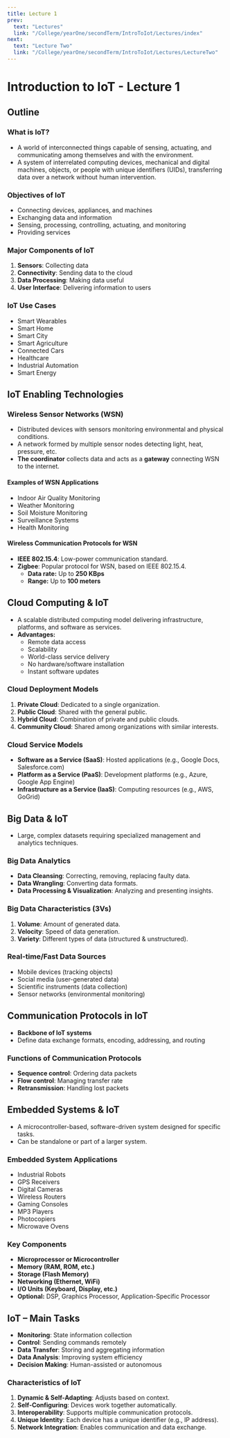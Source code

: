 ```yaml
---
title: Lecture 1
prev:
  text: "Lectures"
  link: "/College/yearOne/secondTerm/IntroToIot/Lectures/index"
next:
  text: "Lecture Two"
  link: "/College/yearOne/secondTerm/IntroToIot/Lectures/LectureTwo"
---
```


# Introduction to IoT - Lecture 1

## Outline

### What is IoT?

- A world of interconnected things capable of sensing, actuating, and communicating among themselves and with the environment.
- A system of interrelated computing devices, mechanical and digital machines, objects, or people with unique identifiers (UIDs), transferring data over a network without human intervention.

### Objectives of IoT

- Connecting devices, appliances, and machines
- Exchanging data and information
- Sensing, processing, controlling, actuating, and monitoring
- Providing services

### Major Components of IoT

1. **Sensors**: Collecting data
2. **Connectivity**: Sending data to the cloud
3. **Data Processing**: Making data useful
4. **User Interface**: Delivering information to users

### IoT Use Cases

- Smart Wearables
- Smart Home
- Smart City
- Smart Agriculture
- Connected Cars
- Healthcare
- Industrial Automation
- Smart Energy

## IoT Enabling Technologies

### Wireless Sensor Networks (WSN)

- Distributed devices with sensors monitoring environmental and physical conditions.
- A network formed by multiple sensor nodes detecting light, heat, pressure, etc.
- **The coordinator** collects data and acts as a **gateway** connecting WSN to the internet.

#### Examples of WSN Applications

- Indoor Air Quality Monitoring
- Weather Monitoring
- Soil Moisture Monitoring
- Surveillance Systems
- Health Monitoring

#### Wireless Communication Protocols for WSN

- **IEEE 802.15.4**: Low-power communication standard.
- **Zigbee**: Popular protocol for WSN, based on IEEE 802.15.4.
  - **Data rate:** Up to **250 KBps**
  - **Range:** Up to **100 meters**

## Cloud Computing & IoT

- A scalable distributed computing model delivering infrastructure, platforms, and software as services.
- **Advantages:**
  - Remote data access
  - Scalability
  - World-class service delivery
  - No hardware/software installation
  - Instant software updates

### Cloud Deployment Models

1. **Private Cloud**: Dedicated to a single organization.
2. **Public Cloud**: Shared with the general public.
3. **Hybrid Cloud**: Combination of private and public clouds.
4. **Community Cloud**: Shared among organizations with similar interests.

### Cloud Service Models

- **Software as a Service (SaaS)**: Hosted applications (e.g., Google Docs, Salesforce.com)
- **Platform as a Service (PaaS)**: Development platforms (e.g., Azure, Google App Engine)
- **Infrastructure as a Service (IaaS)**: Computing resources (e.g., AWS, GoGrid)

## Big Data & IoT

- Large, complex datasets requiring specialized management and analytics techniques.

### Big Data Analytics

- **Data Cleansing**: Correcting, removing, replacing faulty data.
- **Data Wrangling**: Converting data formats.
- **Data Processing & Visualization**: Analyzing and presenting insights.

### Big Data Characteristics (3Vs)

1. **Volume**: Amount of generated data.
2. **Velocity**: Speed of data generation.
3. **Variety**: Different types of data (structured & unstructured).

### Real-time/Fast Data Sources

- Mobile devices (tracking objects)
- Social media (user-generated data)
- Scientific instruments (data collection)
- Sensor networks (environmental monitoring)

## Communication Protocols in IoT

- **Backbone of IoT systems**
- Define data exchange formats, encoding, addressing, and routing

### Functions of Communication Protocols

- **Sequence control**: Ordering data packets
- **Flow control**: Managing transfer rate
- **Retransmission**: Handling lost packets

## Embedded Systems & IoT

- A microcontroller-based, software-driven system designed for specific tasks.
- Can be standalone or part of a larger system.

### Embedded System Applications

- Industrial Robots
- GPS Receivers
- Digital Cameras
- Wireless Routers
- Gaming Consoles
- MP3 Players
- Photocopiers
- Microwave Ovens

### Key Components

- **Microprocessor or Microcontroller**
- **Memory (RAM, ROM, etc.)**
- **Storage (Flash Memory)**
- **Networking (Ethernet, WiFi)**
- **I/O Units (Keyboard, Display, etc.)**
- **Optional:** DSP, Graphics Processor, Application-Specific Processor

## IoT – Main Tasks

- **Monitoring**: State information collection
- **Control**: Sending commands remotely
- **Data Transfer**: Storing and aggregating information
- **Data Analysis**: Improving system efficiency
- **Decision Making**: Human-assisted or autonomous

### Characteristics of IoT

1. **Dynamic & Self-Adapting**: Adjusts based on context.
2. **Self-Configuring**: Devices work together automatically.
3. **Interoperability**: Supports multiple communication protocols.
4. **Unique Identity**: Each device has a unique identifier (e.g., IP address).
5. **Network Integration**: Enables communication and data exchange.
